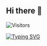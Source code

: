 ## Hi there 👋
![Visitors](https://visitor-badge.laobi.icu/badge?page_id=Tanmayjoshi-3601.Tanmayjoshi-3601)

[![Typing SVG](https://readme-typing-svg.herokuapp.com?font=Fira+Code&pause=1000&color=F7D51D&center=true&vCenter=true&width=435&lines=Welcome+to+my+profile!;Visited+by+1000%2B+developers)](https://git.io/typing-svg)

<!--
**Tanmayjoshi-3601/Tanmayjoshi-3601** is a ✨ _special_ ✨ repository because its `README.md` (this file) appears on your GitHub profile.

Here are some ideas to get you started:

- 🔭 I’m currently working on ...
- 🌱 I’m currently learning ...
- 👯 I’m looking to collaborate on ...
- 🤔 I’m looking for help with ...
- 💬 Ask me about ...
- 📫 How to reach me: ...
- 😄 Pronouns: ...
- ⚡ Fun fact: ...
-->
